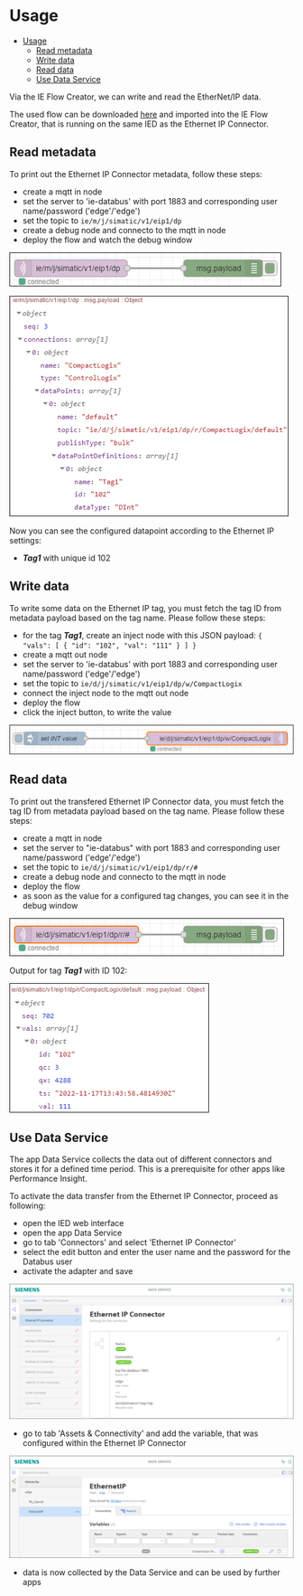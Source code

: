 # Usage

- [Usage](#usage)
  - [Read metadata](#read-metadata)
  - [Write data](#write-data)
  - [Read data](#read-data)
  - [Use Data Service](#use-data-service)
  
Via the IE Flow Creator, we can write and read the EtherNet/IP data.

The used flow can be downloaded [here](/src/flow.json) and imported into the IE Flow Creator, that is running on the same IED as the Ethernet IP Connector.

## Read metadata

To print out the Ethernet IP Connector metadata, follow these steps:

- create a mqtt in node
- set the server to 'ie-databus' with port 1883 and corresponding user name/password ('edge'/'edge')
- set the topic to `ie/m/j/simatic/v1/eip1/dp`
- create a debug node and connecto to the mqtt in node
- deploy the flow and watch the debug window

![metadata_flow](/docs/graphics/Metadata_Flow.png)

![metadata](/docs/graphics/Metadata.png)

Now you can see the configured datapoint according to the Ethernet IP settings:

- ***Tag1*** with unique id 102

## Write data

To write some data on the Ethernet IP tag, you must fetch the tag ID from metadata payload based on the tag name. Please follow these steps:

- for the tag ***Tag1***, create an inject node with this JSON payload: `{ "vals": [ { "id": "102", "val": "111" } ] }`
- create a mqtt out node
- set the server to 'ie-databus' with port 1883 and corresponding user name/password ('edge'/'edge')
- set the topic to `ie/d/j/simatic/v1/eip1/dp/w/CompactLogix`
- connect the inject node to the mqtt out node
- deploy the flow
- click the inject button, to write the value

![write_data_flow](/docs/graphics/Write_Data_Flow.png)

## Read data

To print out the transfered Ethernet IP Connector data, you must fetch the tag ID from metadata payload based on the tag name. Please follow these steps:

- create a mqtt in node
- set the server to "ie-databus" with port 1883 and corresponding user name/password ('edge'/'edge')
- set the topic to `ie/d/j/simatic/v1/eip1/dp/r/#`
- create a debug node and connecto to the mqtt in node
- deploy the flow
- as soon as the value for a configured tag changes, you can see it in the debug window

![read_data_flow](/docs/graphics/Read_Data_Flow.png)

Output for tag ***Tag1*** with ID 102:

![read_int](/docs/graphics/Read_Int.png)

## Use Data Service

The app Data Service collects the data out of different connectors and stores it for a defined time period. This is a prerequisite for other apps like Performance Insight.

To activate the data transfer from the Ethernet IP Connector, proceed as following:

- open the IED web interface
- open the app Data Service
- go to tab 'Connectors' and select 'Ethernet IP Connector'
- select the edit button and enter the user name and the password for the Databus user
- activate the adapter and save

![DataServiceAdapter](/docs/graphics/DataService_Adapter.png)

- go to tab 'Assets & Connectivity' and add the variable, that was configured within the Ethernet IP Connector

![DataServiceAdapter](/docs/graphics/DataService_Add.png)

- data is now collected by the Data Service and can be used by further apps

